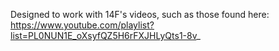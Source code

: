 Designed to work with 14F's videos, such as those found here: https://www.youtube.com/playlist?list=PL0NUN1E_oXsyfQZ5H6rFXJHLyQts1-8v_
